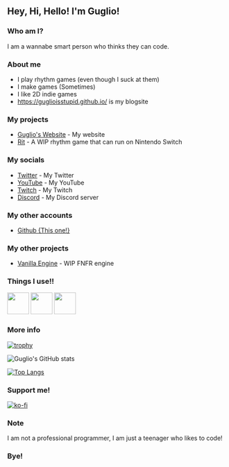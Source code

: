 ## Hey, Hi, Hello! I'm Guglio!
### Who am I?

I am a wannabe smart person who thinks they can code.


### 


### About me

- I play rhythm games (even though I suck at them)
- I make games (Sometimes)
- I like 2D indie games
- https://guglioisstupid.github.io/ is my blogsite

### My projects

- [Guglio's Website](https://guglioisstupid.github.io/) - My website
- [Rit](https://github.com/guglioisstupid/rit) - A WIP rhythm game that can run on Nintendo Switch

### My socials

- [Twitter](https://twitter.com/GuglioIs2Stupid) - My Twitter
- [YouTube](https://www.youtube.com/@GuglioIsStupid) - My YouTube
- [Twitch](https://www.twitch.tv/guglioisstupid) - My Twitch
- [Discord](https://discord.gg/ehY5gMMPW8) - My Discord server

### My other accounts

- [Github {This one!}](https://github.com/GuglioIsStupid)

### My other projects

- [Vanilla Engine](https://github.com/VanillaEngineDevs/Vanilla-Engine) - WIP FNFR engine

### Things I use!!
<img src="https://cdn.jsdelivr.net/gh/devicons/devicon/icons/vscode/vscode-original.svg" height=50/> <img src="https://cdn.jsdelivr.net/gh/devicons/devicon/icons/lua/lua-original.svg" height=50/> <img src="https://cdn.jsdelivr.net/gh/devicons/devicon/icons/python/python-original.svg" height=50/>

### More info

[![trophy](https://github-profile-trophy.vercel.app/?username=GuglioIsStupid&theme=onedark)](https://github.com/ryo-ma/github-profile-trophy)

![Guglio's GitHub stats](https://github-readme-stats.vercel.app/api?username=guglioisstupid&theme=dark&show_icons=true)

[![Top Langs](https://github-readme-stats.vercel.app/api/top-langs/?username=guglioisstupid)](https://github.com/anuraghazra/github-readme-stats)


### Support me!

[![ko-fi](https://ko-fi.com/img/githubbutton_sm.svg)](https://ko-fi.com/A0A8GRXMX)

### Note

I am not a professional programmer, I am just a teenager who likes to code!


### Bye!